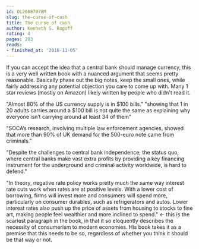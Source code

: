 ```yaml
---
id: OL26887078M
slug: the-curse-of-cash
title: The curse of cash
author: Kenneth S. Rogoff
rating: 4
pages: 283
reads:
- finished_at: '2016-11-05'
---
```

If you can accept the idea that a central bank should manage currency, this is a very well written book with a nuanced argument that seems pretty reasonable. Basically phase out the big notes, keep the small ones, while fairly addressing any potential objection you care to come up with. Many 1 star reviews (mostly on Amazon) likely written by people who didn't read it.

"Almost 80% of the US currency supply is in $100 bills."
"showing that 1 in 20 adults carries around a $100 bill is not quite the same as explaining why everyone isn’t carrying around at least 34 of them"

"SOCA’s research, involving multiple law enforcement agencies, showed that more than 90% of UK demand for the 500-euro note came from criminals."

"Despite the challenges to central bank independence, the status quo, where central banks make vast extra profits by providing a key financing instrument for the underground and criminal activity worldwide, is hard to defend."

"In theory, negative rate policy works pretty much the same way interest rate cuts work when rates are at positive levels. With a lower cost of borrowing, firms will invest more and consumers will spend more, particularly on consumer durables, such as refrigerators and autos. Lower interest rates also push up the price of assets from housing to stocks to fine art, making people feel wealthier and more inclined to spend." &lt;- this is the scariest paragraph in the book, in that it so eloquently describes the necessity of consumerism to modern economies. His book takes it as a premise that this needs to be so, regardless of whether you think it should be that way or not.
